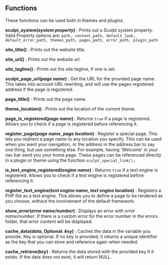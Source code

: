 ## Functions

These functions can be used both in themes and plugins.

**sculpt_system(_system property_)**
:   Prints out a Sculpt system property. Valid Property options are: `path, content_path, default_look, default_error_path, themes_path, pages_path, error_path, plugin_path`

**site_title()**
:   Prints out the website title.

**site_url()**
:   Prints out the website url.

**site_tagline()**
:   Prints out the site tagline, if one is set.

**sculpt_page_url(_page name_)**
:   Get the URL for the provided page name. This takes into account URL rewriting, and will use the pages registered address if the page is registered.

**page_title()**
:   Prints out the page name.

**theme_location()**
:   Prints out the location of the current theme.

**page_is_registered(_page name_)**
:   Returns `true` if a page is registered. Allows you to check if a page is registered before referencing it.

**register_page(_page name_, _page location_)**
:   Register a special page. This lets you redirect a page name to any location you specify. This can be used when you want your navigation, or the address in the address bar to say one thing, but use something else. For example, having 'Welcome' in your nav bar send you your home page. These pages can be referenced directly in a plugin or theme using the function `sculpt_special_link();`

**is_text_engine_registered(_engine name_)**
:   Returns `true` if a text engine is registered. Allows you to check if a text engine is registered before referencing it.

**register_text_engine(_text engine name_, _text engine location_)**
:   Registers a PHP file as a text engine. This allows you to define a page to be rendered as you choose, without the involvement of the default framework.

**show_error(_error name/number_)**
:   Displays an error with _error name/number_. If there is a custom error for the error number in the errors folder, that error content will be displayed.

**cache_data(_data_, Optional: _key_)**
:   Caches the data in the variable you provide. Key is optional. If no key is provided, it returns a unique identifier as the key that you can store and reference again when needed.

**cache_retrieve(_key_)**
:   Returns the data stored with the provided key if it exists. If the data does not exist, it will return NULL.

